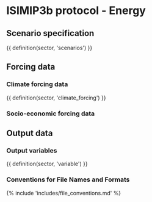 ISIMIP3b protocol - Energy
==========================

Scenario specification
----------------------

{{ definition(sector, 'scenarios') }}

Forcing data
------------

### Climate forcing data

{{ definition(sector, 'climate_forcing') }}

### Socio-economic forcing data

Output data
-----------

### Output variables

{{ definition(sector, 'variable') }}

### Conventions for File Names and Formats

{% include 'includes/file_conventions.md' %}

